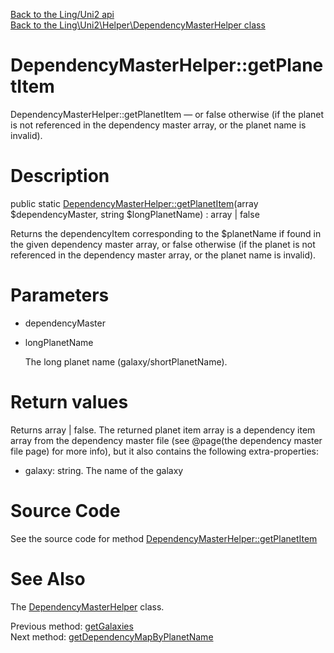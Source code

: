 [Back to the Ling/Uni2 api](https://github.com/lingtalfi/Uni2/blob/master/doc/api/Ling/Uni2.md)<br>
[Back to the Ling\Uni2\Helper\DependencyMasterHelper class](https://github.com/lingtalfi/Uni2/blob/master/doc/api/Ling/Uni2/Helper/DependencyMasterHelper.md)


DependencyMasterHelper::getPlanetItem
================



DependencyMasterHelper::getPlanetItem — or false otherwise (if the planet is not referenced in the dependency master array, or the planet name is invalid).




Description
================


public static [DependencyMasterHelper::getPlanetItem](https://github.com/lingtalfi/Uni2/blob/master/doc/api/Ling/Uni2/Helper/DependencyMasterHelper/getPlanetItem.md)(array $dependencyMaster, string $longPlanetName) : array | false




Returns the dependencyItem corresponding to the $planetName if found in the given dependency master array,
or false otherwise (if the planet is not referenced in the dependency master array, or the planet name is invalid).




Parameters
================


- dependencyMaster

    

- longPlanetName

    The long planet name (galaxy/shortPlanetName).


Return values
================

Returns array | false.
The returned planet item array is a dependency item array from the dependency master file
(see @page(the dependency master file page) for more info), but it also contains the following
extra-properties:

- galaxy: string. The name of the galaxy







Source Code
===========
See the source code for method [DependencyMasterHelper::getPlanetItem](https://github.com/lingtalfi/Uni2/blob/master/Helper/DependencyMasterHelper.php#L91-L103)


See Also
================

The [DependencyMasterHelper](https://github.com/lingtalfi/Uni2/blob/master/doc/api/Ling/Uni2/Helper/DependencyMasterHelper.md) class.

Previous method: [getGalaxies](https://github.com/lingtalfi/Uni2/blob/master/doc/api/Ling/Uni2/Helper/DependencyMasterHelper/getGalaxies.md)<br>Next method: [getDependencyMapByPlanetName](https://github.com/lingtalfi/Uni2/blob/master/doc/api/Ling/Uni2/Helper/DependencyMasterHelper/getDependencyMapByPlanetName.md)<br>

